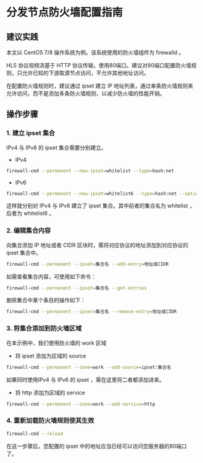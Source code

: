 # 分发节点防火墙配置指南

## 建议实践

本文以 CentOS 7/8 操作系统为例。该系统使用的防火墙组件为 firewalld 。

HLS 协议视频流基于 HTTP 协议传输，使用80端口。建议对80端口配置防火墙规则，只允许已知的下游取源节点访问，不允许其他地址访问。

在配置防火墙规则时，建议通过 ipset 建立 IP 地址列表，通过单条防火墙规则来允许访问，而不是添加多条防火墙规则，以减少防火墙的性能开销。

## 操作步骤

### 1. 建立 ipset 集合

IPv4 与 IPv6 的 ipset 集合需要分别建立。

* IPv4
    
```bash
firewall-cmd --permanent --new-ipset=whitelist --type=hash:net
```

* IPv6

```bash
firewall-cmd --permanent --new-ipset=whitelist6 --type=hash:net --option=family=inet6
```

这样就分别对 IPv4 与 IPv6 建立了 ipset 集合。其中前者的集合名为 whitelist ，后者为 whitelist6 。

### 2. 编辑集合内容

向集合添加 IP 地址或者 CIDR 区块时，需将对应协议的地址添加到对应协议的 ipset 集合中。

```bash
firewall-cmd --permanent --ipset=集合名 --add-entry=地址或CIDR
```

如需查看集合内容，可使用如下命令：

```bash
firewall-cmd --permanent --ipset=集合名 --get-entries
```

删除集合中某个条目的操作如下：

```bash
firewall-cmd --permanent --ipset=集合名 --remove-entry=地址或CIDR
```

### 3. 将集合添加到防火墙区域

在本示例中，我们使用防火墙的 work 区域

* 将 ipset 添加为区域的 source

```bash
firewall-cmd --permanent --zone=work --add-source=ipset:集合名
```

如果同时使用IPv4 与 IPv6 的 ipset ，需在这里将二者都添加进来。

* 将 http 添加为区域的 service

```bash
firewall-cmd --permanent --zone=work --add-service=http
```

### 4. 重新加载防火墙规则使其生效

```bash
firewall-cmd --reload
```

在这一步骤后，您配置的 ipset 中的地址应当已经可以访问您服务器的80端口了。

